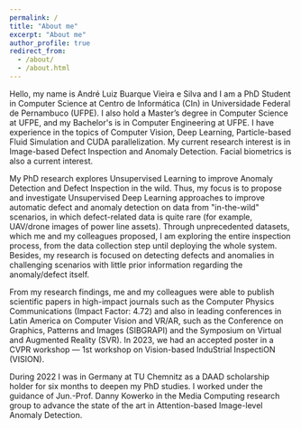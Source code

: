```yaml
---
permalink: /
title: "About me"
excerpt: "About me"
author_profile: true
redirect_from: 
  - /about/
  - /about.html
---
```


Hello, my name is André Luiz Buarque Vieira e Silva and I am a PhD Student in Computer Science at Centro de Informática (CIn) in Universidade Federal de Pernambuco (UFPE). I also hold a Master’s degree in Computer Science at UFPE, and my Bachelor's is in Computer Engineering at UFPE. I have experience in the topics of Computer Vision, Deep Learning, Particle-based Fluid Simulation and CUDA parallelization. My current research interest is in Image-based Defect Inspection and Anomaly Detection. Facial biometrics is also a current interest.

My PhD research explores Unsupervised Learning to improve Anomaly Detection and Defect Inspection in the wild. Thus, my focus is to propose and investigate Unsupervised Deep Learning approaches to improve automatic defect and anomaly detection on data from "in-the-wild" scenarios, in which defect-related data is quite rare (for example, UAV/drone images of power line assets). Through unprecedented datasets, which me and my colleagues proposed, I am exploring the entire inspection process, from the data collection step until deploying the whole system. Besides, my research is focused on detecting defects and anomalies in challenging scenarios with little prior information regarding the anomaly/defect itself.

From my research findings, me and my colleagues were able to publish scientific papers in high-impact journals such as the Computer Physics Communications (Impact Factor: 4.72) and also in leading conferences in Latin America on Computer Vision and VR/AR, such as the Conference on Graphics, Patterns and Images (SIBGRAPI) and the Symposium on Virtual and Augmented Reality (SVR). In 2023, we had an accepted poster in a CVPR workshop — 1st workshop on Vision-based InduStrial InspectiON (VISION).

During 2022 I was in Germany at TU Chemnitz as a DAAD scholarship holder for six months to deepen my PhD studies. I worked under the guidance of Jun.-Prof. Danny Kowerko in the Media Computing research group to advance the state of the art in Attention-based Image-level Anomaly Detection. 